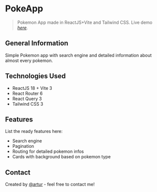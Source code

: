 # PokeApp
> Pokemon App made in ReactJS+Vite and Tailwind CSS.
> Live demo [_here_](https://artzartur.github.io/poke-app/).


## General Information
Simple Pokemon app with search engine and detailed information about almost every pokemon.


## Technologies Used
- ReactJS 18 + Vite 3
- React Router 6
- React Query 3
- Tailwind CSS 3


## Features
List the ready features here:
- Search engine
- Pagination
- Routing for detailed pokemon infos
- Cards with background based on pokemon type


## Contact
Created by [@artur](mailto:arturlesnik@gmail.com) - feel free to contact me!
